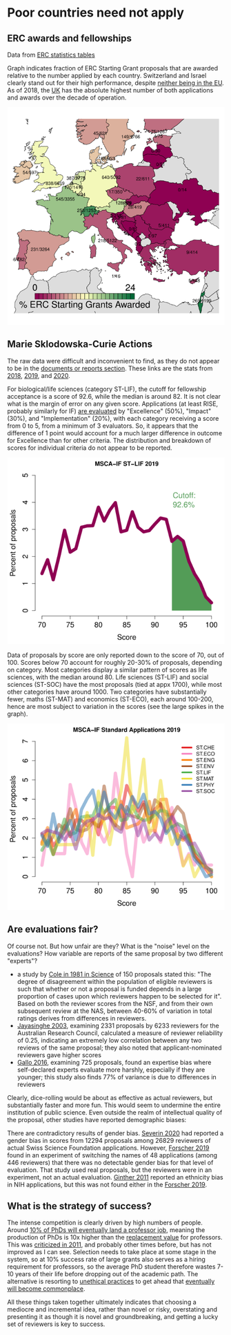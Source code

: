 # Poor countries need not apply #

## ERC awards and fellowships ##
Data from [ERC statistics tables](https://erc.europa.eu/projects-figures/statistics)

Graph indicates fraction of ERC Starting Grant proposals that are awarded relative to the number applied by each country. Switzerland and Israel clearly stand out for their high performance, despite [neither being in the EU](https://en.wikipedia.org/wiki/European_Union#Member_states). As of 2018, the [UK](https://en.wikipedia.org/wiki/2016_United_Kingdom_European_Union_membership_referendum) has the absolute highest number of both applications and awards over the decade of operation.

![erc_2018_StG_granted_projects_all_panels_ratio_w_counts.png](https://github.com/wrf/misc-analyses/blob/master/erc/erc_2018_StG_granted_projects_all_panels_ratio_w_counts.png)

## Marie Sklodowska-Curie Actions ##
The raw data were difficult and inconvenient to find, as they do not appear to be in the [documents or reports section](https://ec.europa.eu/research/mariecurieactions/resources/document-library_en). These links are the stats from [2018](http://ec.europa.eu/research/participants/portal/doc/call/h2020/msca-if-2018/1847614-if2018_percentiles_en.pdf), [2019](https://ec.europa.eu/info/funding-tenders/opportunities/docs/cap/h2020/msca-if-2019/1877616-if2019_percentiles_en.pdf), and [2020](https://ec.europa.eu/info/funding-tenders/opportunities/docs/cap/h2020/msca-if-2020/1927651-if2020_percentiles_en.pdf).

For biological/life sciences (category ST-LIF), the cutoff for fellowship acceptance is a score of 92.6, while the median is around 82. It is not clear what is the margin of error on any given score. Applications (at least RISE, probably similarly for IF) [are evaluated](https://ec.europa.eu/research/mariecurieactions/resources/document-libraries/guide-applicants-rise-2019_en) by "Excellence" (50%), "Impact" (30%), and "Implementation" (20%), with each category receiving a score from 0 to 5, from a minimum of 3 evaluators. So, it appears that the difference of 1 point would account for a much larger difference in outcome for Excellence than for other criteria. The distribution and breakdown of scores for individual criteria do not appear to be reported.

![erc_2019_msca_if_cumulative_pct_st-lif.png](https://github.com/wrf/misc-analyses/blob/master/erc/erc_2019_msca_if_cumulative_pct_st-lif.png)

Data of proposals by score are only reported down to the score of 70, out of 100. Scores below 70 account for roughly 20-30% of proposals, depending on category. Most categories display a similar pattern of scores as life sciences, with the median around 80. Life sciences (ST-LIF) and social sciences (ST-SOC) have the most proposals (tied at appx 1700), while most other categories have around 1000. Two categories have substantially fewer, maths (ST-MAT) and economics (ST-ECO), each around 100-200, hence are most subject to variation in the scores (see the large spikes in the graph).

![erc_2019_msca_if_cumulative_pct_standard_all_cats.png](https://github.com/wrf/misc-analyses/blob/master/erc/erc_2019_msca_if_cumulative_pct_standard_all_cats.png)

## Are evaluations fair? ##
Of course not. But how unfair are they? What is the "noise" level on the evaluations? How variable are reports of the same proposal by two different "experts"?

* a study by [Cole in 1981 in Science](https://doi.org/10.1126/science.7302566) of 150 proposals stated this: "The degree of disagreement within the population of eligible reviewers is such that whether or not a proposal is funded depends in a large proportion of cases upon which reviewers happen to be selected for it". Based on both the reviewer scores from the NSF, and from their own subsequent review at the NAS, between 40-60% of variation in total ratings derives from differences in reviewers.
* [Jayasinghe 2003](https://doi.org/10.1111/1467-985X.00278), examining 2331 proposals by 6233 reviewers for the Australian Research Council, calculated a measure of reviewer reliability of 0.25, indicating an extremely low correlation between any two reviews of the same proposal; they also noted that applicant-nominated reviewers gave higher scores
* [Gallo 2016](https://doi.org/10.1371/journal.pone.0165147), examining 725 proposals, found an expertise bias where self-declared experts evaluate more harshly, especially if they are younger; this study also finds 77% of variance is due to differences in reviewers

Clearly, dice-rolling would be about as effective as actual reviewers, but substantially faster and more fun. This would seem to undermine the entire institution of public science. Even outside the realm of intellectual quality of the proposal, other studies have reported demographic biases:

There are contradictory results of gender bias. [Severin 2020](https://doi.org/10.1136/bmjopen-2019-035058 ) had reported a gender bias in scores from 12294 proposals among 26829 reviewers of actual Swiss Science Foundation applications. However, [Forscher 2019](https://doi.org/10.1038/s41562-018-0517-y) found in an experiment of switching the names of 48 applications (among 446 reviewers) that there was no detectable gender bias for that level of evaluation. That study used real proposals, but the reviewers were in an experiment, not an actual evaluation. [Ginther 2011](https://doi.org/10.1126/science.1196783) reported an ethnicity bias in NIH applications, but this was not found either in the [Forscher 2019](https://doi.org/10.1038/s41562-018-0517-y).

## What is the strategy of success? ##
The intense competition is clearly driven by high numbers of people. Around [10% of PhDs will eventually land a professor job](http://www.nature.com/articles/472276a), meaning the production of PhDs is 10x higher than the [replacement value](https://en.wikipedia.org/wiki/Sub-replacement_fertility) for professors. This was [criticized in 2011](https://www.nature.com/news/2011/110420/full/472261a.html), and probably other times before, but has not improved as I can see. Selection needs to take place at some stage in the system, so at 10% success rate of large grants also serves as a hiring requirement for professors, so the average PhD student therefore wastes 7-10 years of their life before dropping out of the academic path. The alternative is resorting to [unethical practices](https://doi.org/10.1089/ees.2016.0223) to get ahead that [eventually will become commonplace](https://doi.org/10.1016/S0191-3085(03)25001-2).

All these things taken together ultimately indicates that choosing a mediocre and incremental idea, rather than novel or risky, overstating and presenting it as though it is novel and groundbreaking, and getting a lucky set of reviewers is key to success.


